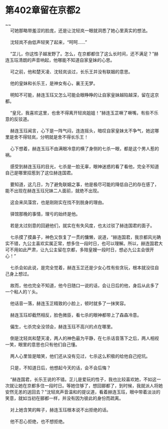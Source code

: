 # 第402章留在京都2
~~<br>&nbsp;&nbsp;&nbsp;&nbsp;可她那略带羞涩的脸庞，还是让沈轻岚一眼就洞悉了她心里真实的想法。<br><br>&nbsp;&nbsp;&nbsp;&nbsp;沈轻岚不由低声轻笑了起来，“呵呵……”<br><br>&nbsp;&nbsp;&nbsp;&nbsp;“芷儿，你这性子越发野了。怎么，在京都都住了这么长时间，还不满足？”赫连玉珏清朗的声音响起，他哪能不知道自家皇妹的心思。<br><br>&nbsp;&nbsp;&nbsp;&nbsp;可之前，他和楚天凌、沈轻岚谈过，长乐王并没有联姻的意思。<br><br>&nbsp;&nbsp;&nbsp;&nbsp;他的皇妹和长乐王，是神女有心，襄王无梦。<br><br>&nbsp;&nbsp;&nbsp;&nbsp;明知不可能，赫连玉珏又怎么可能会眼睁睁的让自家皇妹越陷越深，留在这京都。<br><br>&nbsp;&nbsp;&nbsp;&nbsp;“皇兄，我喜欢这里，也舍不得离开轻岚姐姐！”赫连玉芷噘了噘嘴，有些不乐意的反驳道。<br><br>&nbsp;&nbsp;&nbsp;&nbsp;赫连玉珏闻言，心下是一阵气闷，连连摇头，暗叹自家皇妹太不争气，她这哪里是舍不得轻岚，分明就是舍不得长乐王！<br><br>&nbsp;&nbsp;&nbsp;&nbsp;心下想着，赫连玉珏不由满眼冷意的横了身侧的七杀一眼，都是这个男人惹的祸。<br><br>&nbsp;&nbsp;&nbsp;&nbsp;感受到赫连玉珏的目光，七杀是一脸无辜，眼神迷惑的看了看他，完全不知道自己是哪里招惹到了这位赫连国君。<br><br>&nbsp;&nbsp;&nbsp;&nbsp;要知道，这几日，为了避免联姻之事，他是极尽可能的降低自己的存在感了，能不出现在赫连玉珏兄妹二人面前，就绝不出现。<br><br>&nbsp;&nbsp;&nbsp;&nbsp;这会来凤藻宫，也是刚刚实在找不到脱身的理由。<br><br>&nbsp;&nbsp;&nbsp;&nbsp;驿馆那晚的事情，理亏的始终是他。<br><br>&nbsp;&nbsp;&nbsp;&nbsp;若是太过刻意的回避他们，就实在有失风度，也太过驳了赫连国君的面子。<br><br>&nbsp;&nbsp;&nbsp;&nbsp;七杀摸了摸鼻子，神色又恢复了一贯的慵懒，说道，“赫连国君，我京都风光确实不错，九公主喜欢实属正常，想多住一段时日，也可以理解。所以，赫连国君大可不用如此严肃，让九公主留在京都，多陪皇嫂一段时日，想必九公主会很开心！”<br><br>&nbsp;&nbsp;&nbsp;&nbsp;七杀会如此说，是完全觉着，赫连玉芷还是少女心性有些贪玩，根本就没往自己身上想过。<br><br>&nbsp;&nbsp;&nbsp;&nbsp;故而，他也完全不知道，他今日随口一说的话，会让日后的他，身后从此多了一个粘人的丫头。<br><br>&nbsp;&nbsp;&nbsp;&nbsp;他话音一落，赫连玉芷精致的小脸上，顿时就多了一抹笑容。<br><br>&nbsp;&nbsp;&nbsp;&nbsp;赫连玉珏却截然相反，脸色微臣，看七杀的眼神都带上了森森冷意。<br><br>&nbsp;&nbsp;&nbsp;&nbsp;偏生，七杀完全没领会，赫连玉珏不高兴的点在哪里。<br><br>&nbsp;&nbsp;&nbsp;&nbsp;倒是沈轻岚和楚天凌，两人的神色最为平静，在七杀话音落下之后，两人相视一笑，眼里的意思也只有他们自己懂。<br><br>&nbsp;&nbsp;&nbsp;&nbsp;两人心里皆是暗笑，他们还从没有见过，七杀这么积极的给他自己挖坑。<br><br>&nbsp;&nbsp;&nbsp;&nbsp;只是，不知道日后，他想起今天的话，会不会后悔？<br><br>&nbsp;&nbsp;&nbsp;&nbsp;“赫连国君，长乐王说的不错。芷儿是爱玩的性子，我也比较喜欢她，不如这一次就让她在京都多住一段时日。等她住够了，想回郦都了，到时候，我就派人将她安然无恙的送回去？”沈轻岚声音温和的提议道，看着赫连玉珏，眼中带着淡淡的笑意，就如当初在郦都一样，并没有因为彼此的身份而疏离。<br><br>&nbsp;&nbsp;&nbsp;&nbsp;对上她含笑的眸子，赫连玉珏根本说不出拒绝的话。<br><br>&nbsp;&nbsp;&nbsp;&nbsp;他不忍心拒绝，也不想拒绝。<br><br>
                    

<script>_fwqdsqadxfw()</script>
<div><script>_dfwf1dw();</script></div>
<div><script>_dfwf1agdw();</script></div>
                